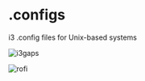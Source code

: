 # .configs
i3 .config files for Unix-based systems

![i3gaps](https://drive.google.com/file/d/1HMbAno_yBNLkM8ccgC_7ujI2vS7pto__/view?usp=sharing)

![rofi](https://drive.google.com/file/d/1iq0DXp2iaC_Xsgis_it-DF2xPwsUz9QC/view)
